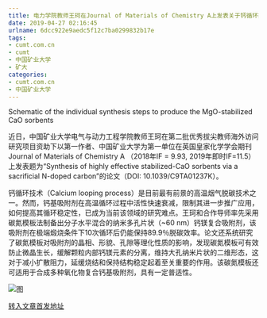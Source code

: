```yaml
---
title: 电力学院教师王珂在Journal of Materials of Chemistry A上发表关于钙循环技术方面研究新成果
date: 2019-04-27 02:16:45
urlname: 6dcc922e9aedc5f12c7ba0299832b17e
tags: 
- cumt.com.cn
- cumt
- 中国矿业大学
- 矿大
categories:
- cumt.com.cn
- 中国矿业大学
---
```


Schematic of the individual synthesis steps to produce the MgO-stabilized CaO sorbents

近日，中国矿业大学电气与动力工程学院教师王珂在第二批优秀拔尖教师海外访问研究项目资助下以第一作者、中国矿业大学为第一单位在英国皇家化学学会期刊Journal of Materials of Chemistry A （2018年IF = 9.93, 2019年即时IF=11.5） 上发表题为“Synthesis of highly effective stabilized-CaO sorbents via a sacrificial N-doped carbon”的论文（DOI: 10.1039/C9TA01237K）。

钙循环技术（Calcium looping process）是目前最有前景的高温烟气脱碳技术之一。然而，钙基吸附剂在高温循环过程中活性快速衰减，限制其进一步推广应用，如何提高其循环稳定性，已成为当前该领域的研究难点。王珂和合作导师率先采用碳氮模板法制备出分子水平混合的纳米多孔片状（~60 nm）钙镁复合吸附剂，该吸附剂在极端煅烧条件下10次循环后仍能保持89.9％脱碳效率。论文还系统研究了碳氮模板对吸附剂的晶相、形貌、孔隙等理化性质的影响，发现碳氮模板可有效防止微晶生长，缓解颗粒内部钙镁元素的分离，维持大孔纳米片状的二维形态，这对于减小扩散阻力，延缓烧结和保持结构稳定起着至关重要的作用。该碳氮模板还可适用于合成多种氧化物复合钙基吸附剂，具有一定普适性。

![图](http://xwzx.cumt.edu.cn/_upload/article/images/3e/90/bce38ee14df0958ff00e5a13fadf/5a920bb4-ed71-4b60-8382-fd95394c8d63.png)

[转入文章首发地址](http://xwzx.cumt.edu.cn/f1/ca/c513a520650/page.htm)